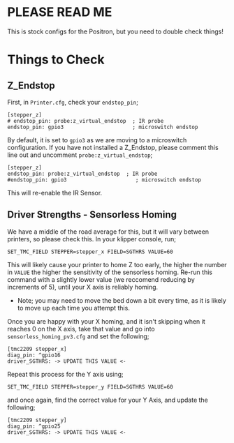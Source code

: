 # PLEASE READ ME
This is stock configs for the Positron, but you need to double check things!

# Things to Check
## Z_Endstop
First, in `Printer.cfg`, check your `endstop_pin`;
```properties
[stepper_z]
# endstop_pin: probe:z_virtual_endstop  ; IR probe
endstop_pin: gpio3                      ; microswitch endstop
```
By default, it is set to `gpio3` as we are moving to a microswitch configuration. If you have not installed a Z_Endstop, please comment this line out and uncomment `probe:z_virtual_endstop`;
```properties
[stepper_z]
endstop_pin: probe:z_virtual_endstop  ; IR probe
#endstop_pin: gpio3                      ; microswitch endstop
```
This will re-enable the IR Sensor.

## Driver Strengths - Sensorless Homing
We have a middle of the road average for this, but it will vary between printers, so please check this.
In your klipper console, run;

`SET_TMC_FIELD STEPPER=stepper_x FIELD=SGTHRS VALUE=60`

This will likely cause your printer to home Z too early, the higher the number in `VALUE` the higher the sensitivity of the sensorless homing. Re-run this command with a slightly lower value (we reccomend reducing by increments of 5), until your X axis is reliably homing.
- Note; you may need to move the bed down a bit every time, as it is likely to move up each time you attempt this.

Once you are happy with your X homing, and it isn't skipping when it reaches 0 on the X axis, take that value and go into `sensorless_homing_pv3.cfg` and set the following;
```properties
[tmc2209 stepper_x]
diag_pin: ^gpio16
driver_SGTHRS: -> UPDATE THIS VALUE <-
```

Repeat this process for the Y axis using;

`SET_TMC_FIELD STEPPER=stepper_y FIELD=SGTHRS VALUE=60`

and once again, find the correct value for your Y Axis, and update the following;
```properties
[tmc2209 stepper_y]
diag_pin: ^gpio25
driver_SGTHRS: -> UPDATE THIS VALUE <-
```
